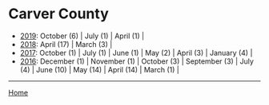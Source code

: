 # Carver County

  * [2019](./carver-county-2019.md): 
      October (6) | 
      July (1) | 
      April (1) | 
  * [2018](./carver-county-2018.md): 
      April (17) | 
      March (3) | 
  * [2017](./carver-county-2017.md): 
      October (1) | 
      July (1) | 
      June (1) | 
      May (2) | 
      April (3) | 
      January (4) | 
  * [2016](./carver-county-2016.md): 
      December (1) | 
      November (1) | 
      October (3) | 
      September (3) | 
      July (4) | 
      June (10) | 
      May (14) | 
      April (14) | 
      March (1) | 

----

[Home](../)
